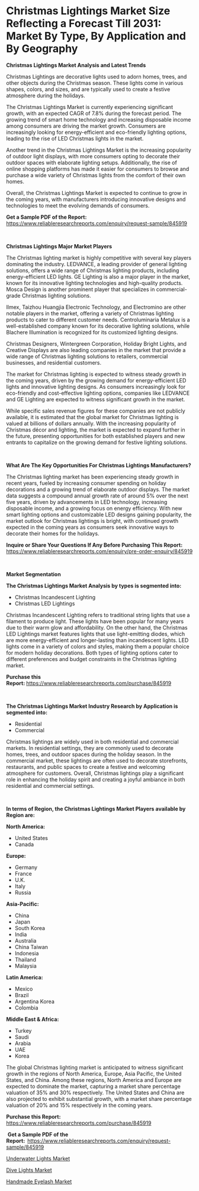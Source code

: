 <p><h1>Christmas Lightings Market Size Reflecting a Forecast Till 2031: Market By Type, By Application and By Geography</h1></p><p><strong>Christmas Lightings Market Analysis and Latest Trends</strong></p>
<p><p>Christmas Lightings are decorative lights used to adorn homes, trees, and other objects during the Christmas season. These lights come in various shapes, colors, and sizes, and are typically used to create a festive atmosphere during the holidays.</p><p>The Christmas Lightings Market is currently experiencing significant growth, with an expected CAGR of 7.8% during the forecast period. The growing trend of smart home technology and increasing disposable income among consumers are driving the market growth. Consumers are increasingly looking for energy-efficient and eco-friendly lighting options, leading to the rise of LED Christmas lights in the market.</p><p>Another trend in the Christmas Lightings Market is the increasing popularity of outdoor light displays, with more consumers opting to decorate their outdoor spaces with elaborate lighting setups. Additionally, the rise of online shopping platforms has made it easier for consumers to browse and purchase a wide variety of Christmas lights from the comfort of their own homes.</p><p>Overall, the Christmas Lightings Market is expected to continue to grow in the coming years, with manufacturers introducing innovative designs and technologies to meet the evolving demands of consumers.</p></p>
<p><strong>Get a Sample PDF of the Report:&nbsp;</strong> <a href="https://www.reliableresearchreports.com/enquiry/request-sample/845919">https://www.reliableresearchreports.com/enquiry/request-sample/845919</a></p>
<p>&nbsp;</p>
<p><strong>Christmas Lightings Major Market Players</strong></p>
<p><p>The Christmas lighting market is highly competitive with several key players dominating the industry. LEDVANCE, a leading provider of general lighting solutions, offers a wide range of Christmas lighting products, including energy-efficient LED lights. GE Lighting is also a major player in the market, known for its innovative lighting technologies and high-quality products. Mosca Design is another prominent player that specializes in commercial-grade Christmas lighting solutions.</p><p>Ilmex, Taizhou Huangjia Electronic Technology, and Electromino are other notable players in the market, offering a variety of Christmas lighting products to cater to different customer needs. Centroluminaria Metalux is a well-established company known for its decorative lighting solutions, while Blachere Illumination is recognized for its customized lighting designs.</p><p>Christmas Designers, Wintergreen Corporation, Holiday Bright Lights, and Creative Displays are also leading companies in the market that provide a wide range of Christmas lighting solutions to retailers, commercial businesses, and residential customers.</p><p>The market for Christmas lighting is expected to witness steady growth in the coming years, driven by the growing demand for energy-efficient LED lights and innovative lighting designs. As consumers increasingly look for eco-friendly and cost-effective lighting options, companies like LEDVANCE and GE Lighting are expected to witness significant growth in the market.</p><p>While specific sales revenue figures for these companies are not publicly available, it is estimated that the global market for Christmas lighting is valued at billions of dollars annually. With the increasing popularity of Christmas décor and lighting, the market is expected to expand further in the future, presenting opportunities for both established players and new entrants to capitalize on the growing demand for festive lighting solutions.</p></p>
<p>&nbsp;</p>
<p><strong>What Are The Key Opportunities For Christmas Lightings Manufacturers?</strong></p>
<p><p>The Christmas lighting market has been experiencing steady growth in recent years, fueled by increasing consumer spending on holiday decorations and a growing trend of elaborate outdoor displays. The market data suggests a compound annual growth rate of around 5% over the next five years, driven by advancements in LED technology, increasing disposable income, and a growing focus on energy efficiency. With new smart lighting options and customizable LED designs gaining popularity, the market outlook for Christmas lightings is bright, with continued growth expected in the coming years as consumers seek innovative ways to decorate their homes for the holidays.</p></p>
<p><strong>Inquire or Share Your Questions If Any Before Purchasing This Report:</strong> <a href="https://www.reliableresearchreports.com/enquiry/pre-order-enquiry/845919">https://www.reliableresearchreports.com/enquiry/pre-order-enquiry/845919</a></p>
<p>&nbsp;</p>
<p><strong>Market Segmentation</strong></p>
<p><strong>The Christmas Lightings Market Analysis by types is segmented into:</strong></p>
<p><ul><li>Christmas Incandescent Lighting</li><li>Christmas LED Lightings</li></ul></p>
<p><p>Christmas Incandescent Lighting refers to traditional string lights that use a filament to produce light. These lights have been popular for many years due to their warm glow and affordability. On the other hand, the Christmas LED Lightings market features lights that use light-emitting diodes, which are more energy-efficient and longer-lasting than incandescent lights. LED lights come in a variety of colors and styles, making them a popular choice for modern holiday decorations. Both types of lighting options cater to different preferences and budget constraints in the Christmas lighting market.</p></p>
<p><strong>Purchase this Report:&nbsp;</strong><a href="https://www.reliableresearchreports.com/purchase/845919">https://www.reliableresearchreports.com/purchase/845919</a></p>
<p>&nbsp;</p>
<p><strong>The Christmas Lightings Market Industry Research by Application is segmented into:</strong></p>
<p><ul><li>Residential</li><li>Commercial</li></ul></p>
<p><p>Christmas lightings are widely used in both residential and commercial markets. In residential settings, they are commonly used to decorate homes, trees, and outdoor spaces during the holiday season. In the commercial market, these lightings are often used to decorate storefronts, restaurants, and public spaces to create a festive and welcoming atmosphere for customers. Overall, Christmas lightings play a significant role in enhancing the holiday spirit and creating a joyful ambiance in both residential and commercial settings.</p></p>
<p>&nbsp;</p>
<p><strong>In terms of Region, the Christmas Lightings Market Players available by Region are:</strong></p>
<p>
    <p> <strong> North America: </strong>
        <ul>
            <li>United States</li>
            <li>Canada</li>
        </ul>
        </p> 
    <p> <strong> Europe: </strong>
        <ul>
            <li>Germany</li>
            <li>France</li>
            <li>U.K.</li>
            <li>Italy</li>
            <li>Russia</li>
        </ul>
        </p> 
    <p> <strong> Asia-Pacific: </strong>
        <ul>
            <li>China</li>
            <li>Japan</li>
            <li>South Korea</li>
            <li>India</li>
            <li>Australia</li>
            <li>China Taiwan</li>
            <li>Indonesia</li>
            <li>Thailand</li>
            <li>Malaysia</li>
        </ul>
        </p> 
    <p> <strong> Latin America: </strong>
        <ul>
            <li>Mexico</li>
            <li>Brazil</li>
            <li>Argentina Korea</li>
            <li>Colombia</li>
        </ul>
        </p> 
    <p> <strong> Middle East & Africa: </strong>
        <ul>
            <li>Turkey</li>
            <li>Saudi</li>
            <li>Arabia</li>
            <li>UAE</li>
            <li>Korea</li>
        </ul>
    </p>
    </p>
<p><p>The global Christmas lighting market is anticipated to witness significant growth in the regions of North America, Europe, Asia Pacific, the United States, and China. Among these regions, North America and Europe are expected to dominate the market, capturing a market share percentage valuation of 35% and 30% respectively. The United States and China are also projected to exhibit substantial growth, with a market share percentage valuation of 20% and 15% respectively in the coming years.</p></p>
<p><strong>Purchase this Report: </strong><a href="https://www.reliableresearchreports.com/purchase/845919">https://www.reliableresearchreports.com/purchase/845919</a></p>
<p>&nbsp;<strong>Get a Sample PDF of the Report:&nbsp;&nbsp;</strong><a href="https://www.reliableresearchreports.com/enquiry/request-sample/845919">https://www.reliableresearchreports.com/enquiry/request-sample/845919</a></p>
<p><strong></strong></p>
<p><p><a href="https://github.com/wwwkeltoum/Market-Research-Report-List-2/blob/main/underwater-lights-market.md">Underwater Lights Market</a></p><p><a href="https://github.com/gamblestampleyjenny50m5sl6/Market-Research-Report-List-1/blob/main/dive-lights-market.md">Dive Lights Market</a></p><p><a href="https://github.com/nicholepatriciadoylenwnrjr0/Market-Research-Report-List-1/blob/main/handmade-eyelash-market.md">Handmade Eyelash Market</a></p></p>